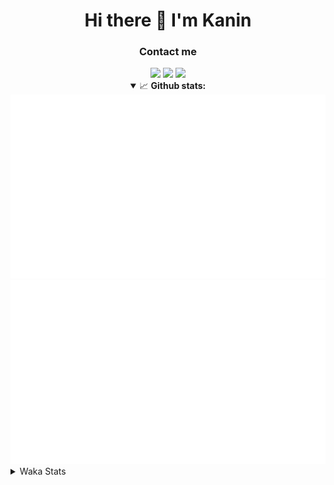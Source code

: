 <div align="center">
 <h1>Hi there 👋 I'm Kanin</h1>
 <h3>Contact me</h3>
 <a href="mailto:im@kanin.dev"><img src="https://img.shields.io/badge/gmail-%23D14836.svg?&style=for-the-badge&logo=gmail&logoColor=white"/></a>
 <a href="https://twitter.com/KaninDev"><img src="https://img.shields.io/badge/twitter-%231DA1F2.svg?&style=for-the-badge&logo=twitter&logoColor=white"/></a>
 <a href="https://www.linkedin.com/in/KaninDev"><img src="https://img.shields.io/badge/linkedin-%230077B5.svg?&style=for-the-badge&logo=linkedin&logoColor=white"/></a>
<details open>
  <summary>📈 <b>Github stats:</b></summary>
  <img src="https://github.com/Kanin/Kanin/blob/master/scripts/GitHubStats/generated/overview.svg"/>
  <img src="https://github.com/Kanin/Kanin/blob/master/scripts/GitHubStats/generated/languages.svg"/>
</details>
</div>

<details>
 <summary>Waka Stats</summary>

<!--START_SECTION:waka-->
![Code Time](http://img.shields.io/badge/Code%20Time-2%2C061%20hrs%208%20mins-blue)

![Profile Views](http://img.shields.io/badge/Profile%20Views-0-blue)

![Lines of code](https://img.shields.io/badge/From%20Hello%20World%20I%27ve%20Written-839.9%20thousand%20lines%20of%20code-blue)

**🐱 My GitHub Data** 

> 📦 101.4 kB Used in GitHub's Storage 
 > 
> 🏆 458 Contributions in the Year 2023
 > 
> 🚫 Not Opted to Hire
 > 
> 📜 21 Public Repositories 
 > 
> 🔑 10 Private Repositories 
 > 
**I'm an Early 🐤** 

```text
🌞 Morning                2126 commits        ██████░░░░░░░░░░░░░░░░░░░   25.35 % 
🌆 Daytime                2502 commits        ███████░░░░░░░░░░░░░░░░░░   29.83 % 
🌃 Evening                2491 commits        ███████░░░░░░░░░░░░░░░░░░   29.70 % 
🌙 Night                  1268 commits        ████░░░░░░░░░░░░░░░░░░░░░   15.12 % 
```
📅 **I'm Most Productive on Monday** 

```text
Monday                   1599 commits        █████░░░░░░░░░░░░░░░░░░░░   19.07 % 
Tuesday                  1122 commits        ███░░░░░░░░░░░░░░░░░░░░░░   13.38 % 
Wednesday                782 commits         ██░░░░░░░░░░░░░░░░░░░░░░░   09.32 % 
Thursday                 1248 commits        ████░░░░░░░░░░░░░░░░░░░░░   14.88 % 
Friday                   1326 commits        ████░░░░░░░░░░░░░░░░░░░░░   15.81 % 
Saturday                 807 commits         ██░░░░░░░░░░░░░░░░░░░░░░░   09.62 % 
Sunday                   1503 commits        ████░░░░░░░░░░░░░░░░░░░░░   17.92 % 
```


📊 **This Week I Spent My Time On** 

```text
🕑︎ Time Zone: America/New_York

💬 Programming Languages: 
Python                   15 hrs 15 mins      ███████████████████████░░   90.36 % 
virtualenv               48 mins             █░░░░░░░░░░░░░░░░░░░░░░░░   04.77 % 
Java                     35 mins             █░░░░░░░░░░░░░░░░░░░░░░░░   03.49 % 
.env file                4 mins              ░░░░░░░░░░░░░░░░░░░░░░░░░   00.42 % 
requirements.txt         3 mins              ░░░░░░░░░░░░░░░░░░░░░░░░░   00.36 % 

🔥 Editors: 
PyCharm                  16 hrs 17 mins      ████████████████████████░   96.51 % 
IntelliJ                 35 mins             █░░░░░░░░░░░░░░░░░░░░░░░░   03.49 % 

🐱‍💻 Projects: 
BB-CommunityBot          10 hrs 21 mins      ███████████████░░░░░░░░░░   61.37 % 
MediaUploader            4 hrs 29 mins       ███████░░░░░░░░░░░░░░░░░░   26.63 % 
monopolybutgood          57 mins             █░░░░░░░░░░░░░░░░░░░░░░░░   05.67 % 
colors                   33 mins             █░░░░░░░░░░░░░░░░░░░░░░░░   03.33 % 
QuartTesting             15 mins             ░░░░░░░░░░░░░░░░░░░░░░░░░   01.54 % 

💻 Operating System: 
Windows                  16 hrs 53 mins      █████████████████████████   100.00 % 
```

**I Mostly Code in Python** 

```text
Python                   26 repos            ██████████████░░░░░░░░░░░   57.78 % 
Java                     7 repos             ████░░░░░░░░░░░░░░░░░░░░░   15.56 % 
JavaScript               4 repos             ██░░░░░░░░░░░░░░░░░░░░░░░   08.89 % 
Kotlin                   2 repos             █░░░░░░░░░░░░░░░░░░░░░░░░   04.44 % 
HTML                     2 repos             █░░░░░░░░░░░░░░░░░░░░░░░░   04.44 % 
```



**Timeline**

![Lines of Code chart](https://raw.githubusercontent.com/Kanin/Kanin/master/assets/bar_graph.png)


 Last Updated on 21/07/2023 16:36:52 UTC
<!--END_SECTION:waka-->
</details>
